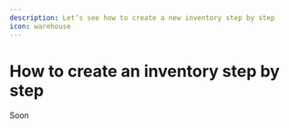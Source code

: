 ```yaml
---
description: Let’s see how to create a new inventory step by step
icon: warehouse
---
```


# How to create an inventory step by step

Soon

